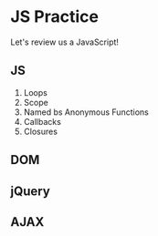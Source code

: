 # JS Practice
Let's review us a JavaScript!

## JS
1. Loops
1. Scope
1. Named bs Anonymous Functions
1. Callbacks
1. Closures

## DOM

## jQuery

## AJAX
